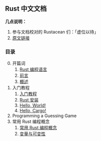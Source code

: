## Rust 中文文档 

**几点说明：**

1. 参与文档校对的 Rustacean 们：「虚位以待」
2. [原文链接](https://doc.rust-lang.org/book/title-page.html)

### 目录

0. 开篇词
   1. [Rust 编程语言](https://github.com/EmilyQiRabbit/RustChinese/blob/master/0-The-Rust-Programming-Language.md)
   2. [前言](https://github.com/EmilyQiRabbit/RustChinese)
   3. [概述](https://github.com/EmilyQiRabbit/RustChinese/blob/master/2-Introduction.md)
1. 入门教程
   1. [入门教程](https://github.com/EmilyQiRabbit/RustChinese/blob/master/1-Getting-Started/1-Getting-Started.md)
   2. [Rust 安装](https://github.com/EmilyQiRabbit/RustChinese/blob/master/1-Getting-Started/2-Installation.md)
   3. [Hello, World!](https://github.com/EmilyQiRabbit/RustChinese/blob/master/1-Getting-Started/3-Hello-World.md)
   4. [Hello, Cargo!](https://github.com/EmilyQiRabbit/RustChinese/blob/master/1-Getting-Started/4-Hello-Cargo.md)
2. Programming a Guessing Game
3. 常用 Rust 编程概念
   1. [常用 Rust 编程概念](https://github.com/EmilyQiRabbit/RustChinese/blob/master/3-Common-Programming-Concepts/1-Common-Programming-Concepts.md)
   2. [变量与可变性](https://github.com/EmilyQiRabbit/RustChinese/blob/master/3-Common-Programming-Concepts/2-Variables-and-Mutability.md)
